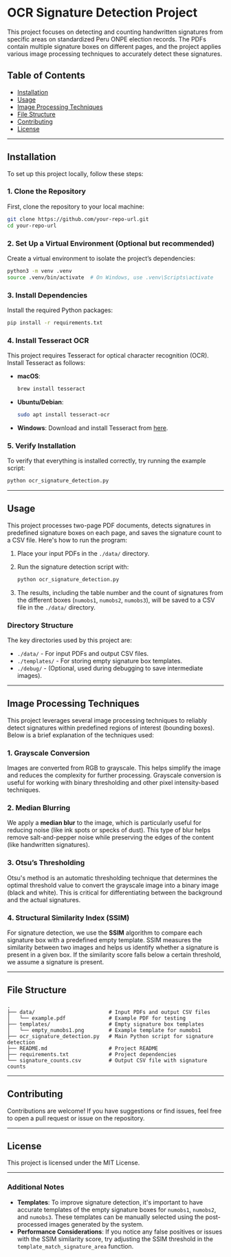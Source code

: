 # OCR Signature Detection Project

This project focuses on detecting and counting handwritten signatures from specific areas on standardized Peru ONPE election records. The PDFs contain multiple signature boxes on different pages, and the project applies various image processing techniques to accurately detect these signatures.

## Table of Contents
- [Installation](#installation)
- [Usage](#usage)
- [Image Processing Techniques](#image-processing-techniques)
- [File Structure](#file-structure)
- [Contributing](#contributing)
- [License](#license)

---

## Installation

To set up this project locally, follow these steps:

### 1. Clone the Repository
First, clone the repository to your local machine:
```bash
git clone https://github.com/your-repo-url.git
cd your-repo-url
```

### 2. Set Up a Virtual Environment (Optional but recommended)
Create a virtual environment to isolate the project’s dependencies:
```bash
python3 -m venv .venv
source .venv/bin/activate  # On Windows, use .venv\Scripts\activate
```

### 3. Install Dependencies
Install the required Python packages:
```bash
pip install -r requirements.txt
```

### 4. Install Tesseract OCR
This project requires Tesseract for optical character recognition (OCR). Install Tesseract as follows:

- **macOS**: 
  ```bash
  brew install tesseract
  ```

- **Ubuntu/Debian**:
  ```bash
  sudo apt install tesseract-ocr
  ```

- **Windows**:
  Download and install Tesseract from [here](https://github.com/tesseract-ocr/tesseract/wiki).

### 5. Verify Installation
To verify that everything is installed correctly, try running the example script:
```bash
python ocr_signature_detection.py
```

---

## Usage

This project processes two-page PDF documents, detects signatures in predefined signature boxes on each page, and saves the signature count to a CSV file. Here's how to run the program:

1. Place your input PDFs in the `./data/` directory.
2. Run the signature detection script with:
   ```bash
   python ocr_signature_detection.py
   ```

3. The results, including the table number and the count of signatures from the different boxes (`numobs1`, `numobs2`, `numobs3`), will be saved to a CSV file in the `./data/` directory.

### Directory Structure
The key directories used by this project are:
- `./data/` - For input PDFs and output CSV files.
- `./templates/` - For storing empty signature box templates.
- `./debug/` - (Optional, used during debugging to save intermediate images).

---

## Image Processing Techniques

This project leverages several image processing techniques to reliably detect signatures within predefined regions of interest (bounding boxes). Below is a brief explanation of the techniques used:

### 1. **Grayscale Conversion**
Images are converted from RGB to grayscale. This helps simplify the image and reduces the complexity for further processing. Grayscale conversion is useful for working with binary thresholding and other pixel intensity-based techniques.

### 2. **Median Blurring**
We apply a **median blur** to the image, which is particularly useful for reducing noise (like ink spots or specks of dust). This type of blur helps remove salt-and-pepper noise while preserving the edges of the content (like handwritten signatures).

### 3. **Otsu’s Thresholding**
Otsu's method is an automatic thresholding technique that determines the optimal threshold value to convert the grayscale image into a binary image (black and white). This is critical for differentiating between the background and the actual signatures.

### 4. **Structural Similarity Index (SSIM)**
For signature detection, we use the **SSIM** algorithm to compare each signature box with a predefined empty template. SSIM measures the similarity between two images and helps us identify whether a signature is present in a given box. If the similarity score falls below a certain threshold, we assume a signature is present.

---

## File Structure

```
.
├── data/                        # Input PDFs and output CSV files
│   └── example.pdf              # Example PDF for testing
├── templates/                   # Empty signature box templates
│   └── empty_numobs1.png        # Example template for numobs1
├── ocr_signature_detection.py   # Main Python script for signature detection
├── README.md                    # Project README
├── requirements.txt             # Project dependencies
└── signature_counts.csv         # Output CSV file with signature counts
```

---

## Contributing

Contributions are welcome! If you have suggestions or find issues, feel free to open a pull request or issue on the repository.

---

## License

This project is licensed under the MIT License.

---

### Additional Notes
- **Templates**: To improve signature detection, it's important to have accurate templates of the empty signature boxes for `numobs1`, `numobs2`, and `numobs3`. These templates can be manually selected using the post-processed images generated by the system.
- **Performance Considerations**: If you notice any false positives or issues with the SSIM similarity score, try adjusting the SSIM threshold in the `template_match_signature_area` function.

